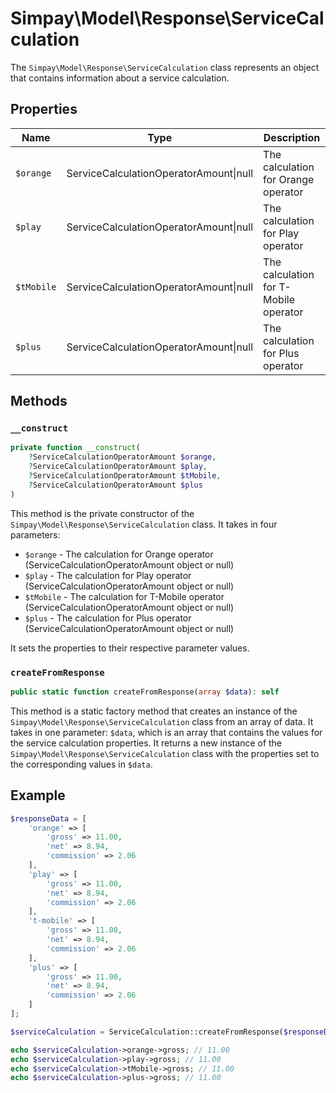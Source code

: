 # Simpay\Model\Response\ServiceCalculation

The `Simpay\Model\Response\ServiceCalculation` class represents an object that contains information about a service calculation.

## Properties

| Name | Type | Description |
|------|------|-------------|
| `$orange` | ServiceCalculationOperatorAmount&#124;null | The calculation for Orange operator |
| `$play` | ServiceCalculationOperatorAmount&#124;null | The calculation for Play operator |
| `$tMobile` | ServiceCalculationOperatorAmount&#124;null | The calculation for T-Mobile operator |
| `$plus` | ServiceCalculationOperatorAmount&#124;null | The calculation for Plus operator |

## Methods

### `__construct`

```php
private function __construct(
    ?ServiceCalculationOperatorAmount $orange,
    ?ServiceCalculationOperatorAmount $play,
    ?ServiceCalculationOperatorAmount $tMobile,
    ?ServiceCalculationOperatorAmount $plus
)
```

This method is the private constructor of the `Simpay\Model\Response\ServiceCalculation` class. It takes in four parameters:

* `$orange` - The calculation for Orange operator (ServiceCalculationOperatorAmount object or null)
* `$play` - The calculation for Play operator (ServiceCalculationOperatorAmount object or null)
* `$tMobile` - The calculation for T-Mobile operator (ServiceCalculationOperatorAmount object or null)
* `$plus` - The calculation for Plus operator (ServiceCalculationOperatorAmount object or null)

It sets the properties to their respective parameter values.

### `createFromResponse`

```php
public static function createFromResponse(array $data): self
```

This method is a static factory method that creates an instance of the `Simpay\Model\Response\ServiceCalculation` class from an array of data. It takes in one parameter: `$data`, which is an array that contains the values for the service calculation properties. It returns a new instance of the `Simpay\Model\Response\ServiceCalculation` class with the properties set to the corresponding values in `$data`.

## Example

```php
$responseData = [
    'orange' => [
        'gross' => 11.00,
        'net' => 8.94,
        'commission' => 2.06
    ],
    'play' => [
        'gross' => 11.00,
        'net' => 8.94,
        'commission' => 2.06
    ],
    't-mobile' => [
        'gross' => 11.00,
        'net' => 8.94,
        'commission' => 2.06
    ],
    'plus' => [
        'gross' => 11.00,
        'net' => 8.94,
        'commission' => 2.06
    ]
];

$serviceCalculation = ServiceCalculation::createFromResponse($responseData);

echo $serviceCalculation->orange->gross; // 11.00
echo $serviceCalculation->play->gross; // 11.00
echo $serviceCalculation->tMobile->gross; // 11.00
echo $serviceCalculation->plus->gross; // 11.00
```
